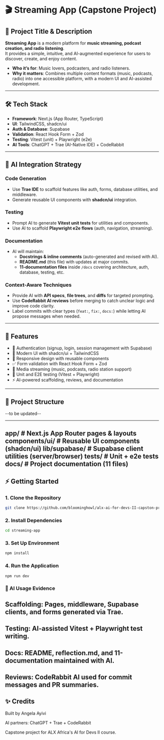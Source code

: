 # 🎬 Streaming App (Capstone Project)

## 🔖 Project Title & Description
**Streaming App** is a modern platform for **music streaming, podcast creation, and radio listening**.  
It provides a simple, intuitive, and AI-augmented experience for users to discover, create, and enjoy content.  

- **Who it’s for**: Music lovers, podcasters, and radio listeners.  
- **Why it matters**: Combines multiple content formats (music, podcasts, radio) into one accessible platform, with a modern UI and AI-assisted development.  

---

## 🛠️ Tech Stack
- **Framework**: Next.js (App Router, TypeScript)  
- **UI**: TailwindCSS, shadcn/ui  
- **Auth & Database**: Supabase  
- **Validation**: React Hook Form + Zod  
- **Testing**: Vitest (unit) + Playwright (e2e)  
- **AI Tools**: ChatGPT + Trae (AI-Native IDE) + CodeRabbit  

---

## 🧠 AI Integration Strategy

### Code Generation
- Use **Trae IDE** to scaffold features like auth, forms, database utilities, and middleware.  
- Generate reusable UI components with **shadcn/ui** integration.  

### Testing
- Prompt AI to generate **Vitest unit tests** for utilities and components.  
- Use AI to scaffold **Playwright e2e flows** (auth, navigation, streaming).  

### Documentation
- AI will maintain:
  - **Docstrings & inline comments** (auto-generated and revised with AI).  
  - **README.md** (this file) with updates at major commits.  
  - **11-documentation files** inside `/docs` covering architecture, auth, database, testing, etc.  

### Context-Aware Techniques
- Provide AI with **API specs**, **file trees**, and **diffs** for targeted prompting.  
- Use **CodeRabbit AI reviews** before merging to catch unclear logic and improve code clarity.  
- Label commits with clear types (`feat:`, `fix:`, `docs:`) while letting AI propose messages when needed.  

---

## 🚀 Features
- 🔐 Authentication (signup, login, session management with Supabase)  
- 🎨 Modern UI with shadcn/ui + TailwindCSS  
- 📱 Responsive design with reusable components  
- ✅ Form validation with React Hook Form + Zod  
- 🎥 Media streaming (music, podcasts, radio station support)  
- 🧪 Unit and E2E testing (Vitest + Playwright)  
- ⚡ AI-powered scaffolding, reviews, and documentation  

---

## 📂 Project Structure
--to be updated--

---
app/ # Next.js App Router pages & layouts
components/ui/ # Reusable UI components (shadcn/ui)
lib/supabase/ # Supabase client utilities (server/browser)
tests/ # Unit + e2e tests
docs/ # Project documentation (11 files)
---

## ⚡ Getting Started

### 1. Clone the Repository
```bash
git clone https://github.com/bloominghowl/alx-ai-for-devs-II-capston-project.git
```
### 2. Install Dependencies
```bash
cd streaming-app
```
### 3. Set Up Environment
```bash
npm install
```
### 4. Run the Application
```bash
npm run dev
```
### 🤖 AI Usage Evidence

## Scaffolding: Pages, middleware, Supabase clients, and forms generated via Trae.

## Testing: AI-assisted Vitest + Playwright test writing.

## Docs: README, reflection.md, and 11-documentation maintained with AI.

## Reviews: CodeRabbit AI used for commit messages and PR summaries.

## ✨ Credits

Built by Angela Ayivi

AI partners: ChatGPT + Trae + CodeRabbit

Capstone project for ALX Africa's AI for Devs II course.